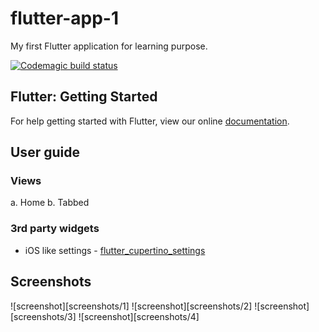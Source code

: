# flutter-app-1

My first Flutter application for learning purpose.

[![Codemagic build status](https://api.codemagic.io/apps/5c6bc413eae08d000a924471/5c6bc413eae08d000a924470/status_badge.svg)](https://codemagic.io/apps/5c6bc413eae08d000a924471/5c6bc413eae08d000a924470/latest_build)

## Flutter: Getting Started

For help getting started with Flutter, view our online
[documentation](https://flutter.io/).

## User guide

### Views
a. Home
b. Tabbed

### 3rd party widgets
- iOS like settings - [flutter_cupertino_settings](https://github.com/matthinc/flutter_cupertino_settings)

## Screenshots

![screenshot][screenshots/1]
![screenshot][screenshots/2]
![screenshot][screenshots/3]
![screenshot][screenshots/4]
